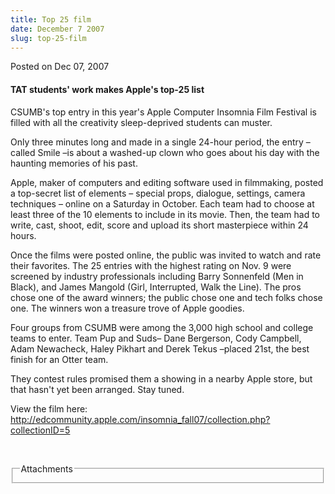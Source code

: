 ```yaml
---
title: Top 25 film
date: December 7 2007
slug: top-25-film
---
```





<span class="date">Posted on Dec 07, 2007    </span>
<h4>TAT students&apos; work makes Apple&apos;s top-25 list</h4>
<p>CSUMB&apos;s top entry in this year&apos;s Apple Computer Insomnia Film
Festival is filled with all the creativity sleep-deprived students
can muster.</p>
<p>Only three minutes long and made in a single 24-hour period, the
entry &#x2013;called Smile &#x2013;is about a washed-up clown who goes about his
day with the haunting memories of his past.</p>
<p>Apple, maker of computers and editing software used in
filmmaking, posted a top-secret list of elements &#x2013; special props,
dialogue, settings, camera techniques &#x2013; online on a Saturday in
October. Each team had to choose at least three of the 10 elements
to include in its movie. Then, the team had to write, cast, shoot,
edit, score and upload its short masterpiece within 24 hours.</p>
<p>Once the films were posted online, the public was invited to
watch and rate their favorites. The 25 entries with the highest
rating on Nov. 9 were screened by industry professionals including
Barry Sonnenfeld (Men in Black), and James Mangold (Girl,
Interrupted, Walk the Line). The pros chose one of the award
winners; the public chose one and tech folks chose one. The winners
won a treasure trove of Apple goodies.</p>
<p>Four groups from CSUMB were among the 3,000 high school and
college teams to enter. Team Pup and Suds&#x2013; Dane Bergerson, Cody
Campbell, Adam Newacheck, Haley Pikhart and Derek Tekus &#x2013;placed
21st, the best finish for an Otter team.</p>
<p>They contest rules promised them a showing in a nearby Apple
store, but that hasn&apos;t yet been arranged. Stay tuned.</p>
<p>View the film here: <a href="http://edcommunity.apple.com/insomnia_fall07/collection.php?collectionID=5" rel="nofollow">http://edcommunity.apple.com/insomnia_fall07/collection.php?collectionID=5</a></p>
<p><br/></p>
<fieldset class="fieldgroup group-attachments">
<legend>Attachments</legend>
<div class="field field-type-emvideo field-field-attach-video">
<div class="field-items">
<div class="field-item odd">
<div class="emvideo emvideo-video emvideo-"/>
</div>
</div>
</div>
</fieldset>





